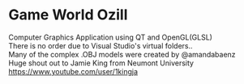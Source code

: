 # Game World Ozill
Computer Graphics Application using QT and OpenGL(GLSL) <br>
There is no order due to Visual Studio's virtual folders.. <br>
Many of the complex .OBJ models were created by @amandabaenz <br>
Huge shout out to Jamie King from Neumont University https://www.youtube.com/user/1kingja
